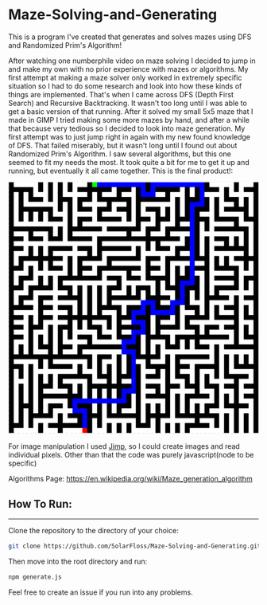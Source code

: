 # Maze-Solving-and-Generating
This is a program I've created that generates and solves mazes using DFS and Randomized Prim's Algorithm!


After watching one numberphile video on maze solving I decided to jump in and make my own with no prior experience with mazes or algorithms. My first attempt at making a maze solver only worked in extremely specific situation so I had to do some research and look into how these kinds of things are implemented. That's when I came across DFS (Depth First Search) and Recursive Backtracking. It wasn't too long until I was able to get a basic version of that running. After it solved my small 5x5 maze that I made in GIMP I tried making some more mazes by hand, and after a while that because very tedious so I decided to look into maze generation. My first attempt was to just jump right in again with my new found knowledge of DFS. That failed miserably, but it wasn't long until I found out about Randomized Prim's Algorithm. I saw several algorithms, but this one seemed to fit my needs the most. It took quite a bit for me to get it up and running, but eventually it all came together. This is the final product!:



![alt tag](/res/screenshot.PNG)



For image manipulation I used [Jimp](https://github.com/oliver-moran/jimp), so I could create images and read individual pixels. Other than that the code was purely javascript(node to be specific)


Algorithms Page:
https://en.wikipedia.org/wiki/Maze_generation_algorithm


## How To Run:
---

Clone the repository to the directory of your choice:
```bash
git clone https://github.com/SolarFloss/Maze-Solving-and-Generating.git
```

Then move into the root directory and run:
``` bash
npm generate.js
```



Feel free to create an issue if you run into any problems.

